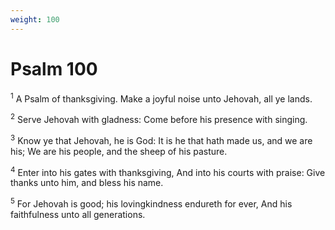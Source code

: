 ```yaml
---
weight: 100
---
```


# Psalm 100

<sup>1</sup> A Psalm of thanksgiving. Make a joyful noise unto Jehovah, all ye lands. 

<sup>2</sup> Serve Jehovah with gladness: Come before his presence with singing. 

<sup>3</sup> Know ye that Jehovah, he is God: It is he that hath made us, and we are his; We are his people, and the sheep of his pasture. 

<sup>4</sup> Enter into his gates with thanksgiving, And into his courts with praise: Give thanks unto him, and bless his name. 

<sup>5</sup> For Jehovah is good; his lovingkindness endureth for ever, And his faithfulness unto all generations. 


